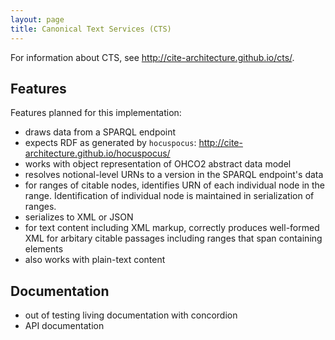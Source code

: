 ```yaml
---
layout: page
title: Canonical Text Services (CTS)
---
```


For information about CTS, see <http://cite-architecture.github.io/cts/>.

## Features ##


Features planned for this implementation:

- draws data from a SPARQL endpoint
- expects RDF as generated by `hocuspocus`: <http://cite-architecture.github.io/hocuspocus/>
- works with object representation of OHCO2 abstract data model
- resolves notional-level URNs to a version in the SPARQL endpoint's data
- for ranges of citable nodes, identifies URN of each individual node in the range.   Identification of individual node is maintained in serialization of ranges.
- serializes to XML or JSON
- for text content including XML markup, correctly produces well-formed XML for arbitary citable passages including ranges that span containing elements
- also works with plain-text content


## Documentation ##


- out of testing living documentation with concordion
- API documentation